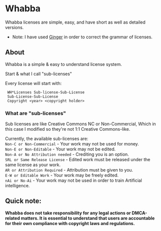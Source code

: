 # Whabba
Whabba licenses are simple, easy, and have short as well as detailed versions.
* Note: I have used [Ginger](https://www.gingersoftware.com/) in order to correct the grammar of licenses. 


## About
Whabba is a simple & easy to understand license system.

Start & what I call "sub-licenses"

Every license will start with:
``` 
 WH*Licenses Sub-license-Sub-License
 Sub-License-Sub-License
 Copyright <year> <copyright holder>
```

### What are "sub-licenses"
Sub licenses are like Creative Commons NC or Non-Commercial, Which in this case I modified so they're not 1:1 Creative Commons-like.

Currently, the available sub-licenses are:  
`Non-C or Non-Commercial` - Your work may not be used for money.  
`Non-E or Non-Editable` - Your work may not be edited.  
`Non-A or No Attribution needed` - Crediting you is an option.  
`SRL or Same Release License` - Edited work must be released under the same license as your work.  
`AR or Attribution Required` - Attribution must be given to you.  
`E-W or Editable Work` - Your work may be freely edited.  
`nAi or No-Ai` - Your work may not be used in order to train Artificial intelligence.  



## Quick note:

__Whabba does not take responsibility for any legal actions or DMCA-related matters. It is essential to understand that users are accountable for their own compliance with copyright laws and regulations.__
